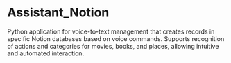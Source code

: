 # Assistant_Notion
Python application for voice-to-text management that creates records in specific Notion databases based on voice commands. Supports recognition of actions and categories for movies, books, and places, allowing intuitive and automated interaction.
